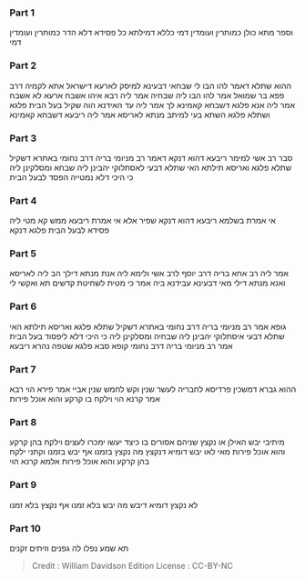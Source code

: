 
### Part 1
וספר מתא כולן כמותרין ועומדין דמי כללא דמילתא כל פסידא דלא הדר כמותרין ועומדין דמי

### Part 2
ההוא שתלא דאמר להו הבו לי שבחאי דבעינא למיסק לארעא דישראל אתא לקמיה דרב פפא בר שמואל אמר להו הבו ליה שבחיה אמר ליה רבא איהו אשבח ארעא לא אשבח אמר ליה אנא פלגא דשבחא קאמינא לך אמר ליה עד האידנא הוה שקיל בעל הבית פלגא ושתלא פלגא השתא בעי למיתב מנתא לאריסא אמר ליה ריבעא דשבחא קאמינא

### Part 3
סבר רב אשי למימר ריבעא דהוא דנקא דאמר רב מניומי בריה דרב נחומי באתרא דשקיל שתלא פלגא ואריסא תילתא האי שתלא דבעי לאסתלוקי יהבינן ליה שבחא ומסלקינן ליה כי היכי דלא נמטייה הפסד לבעל הבית

### Part 4
אי אמרת בשלמא ריבעא דהוא דנקא שפיר אלא אי אמרת ריבעא ממש קא מטי ליה פסידא לבעל הבית פלגא דנקא

### Part 5
אמר ליה רב אחא בריה דרב יוסף לרב אשי ולימא ליה אנת מנתא דילך הב ליה לאריסא ואנא מנתא דילי מאי דבעינא עבידנא ביה אמר כי מטית לשחיטת קדשים תא ואקשי לי

### Part 6
גופא אמר רב מניומי בריה דרב נחומי באתרא דשקיל שתלא פלגא ואריסא תילתא האי שתלא דבעי איסתלוקי יהבינן ליה שבחיה ומסלקינן ליה כי היכי דלא ליפסוד בעל הבית אמר רב מניומי בריה דרב נחומי קופא סבא פלגא שטפה נהרא ריבעא

### Part 7
ההוא גברא דמשכין פרדיסא לחבריה לעשר שנין וקש לחמש שנין אביי אמר פירא הוי רבא אמר קרנא הוי וילקח בו קרקע והוא אוכל פירות

### Part 8
מיתיבי יבש האילן או נקצץ שניהם אסורים בו כיצד יעשו ימכרו לעצים וילקח בהן קרקע והוא אוכל פירות מאי לאו יבש דומיא דנקצץ מה נקצץ בזמנו אף יבש בזמנו וקתני ילקח בהן קרקע והוא אוכל פירות אלמא קרנא הוי

### Part 9
לא נקצץ דומיא דיבש מה יבש בלא זמנו אף נקצץ בלא זמנו

### Part 10
תא שמע נפלו לה גפנים וזיתים זקנים

>Credit : William Davidson Edition
>License : CC-BY-NC